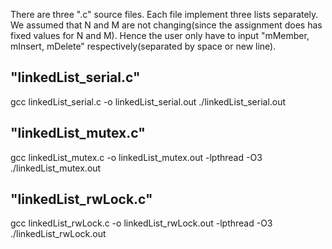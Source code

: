 There are three ".c" source files. Each file implement three lists separately.
We assumed that N and M are not changing(since the assignment does has fixed values for N and M).
Hence the user only have to input "mMember, mInsert, mDelete" respectively(separated by space or new line).

"linkedList_serial.c"
----------------------
gcc linkedList_serial.c -o linkedList_serial.out
./linkedList_serial.out


"linkedList_mutex.c"
----------------------
gcc linkedList_mutex.c -o linkedList_mutex.out -lpthread -O3
./linkedList_mutex.out


"linkedList_rwLock.c"
----------------------
gcc linkedList_rwLock.c -o linkedList_rwLock.out -lpthread -O3
./linkedList_rwLock.out
